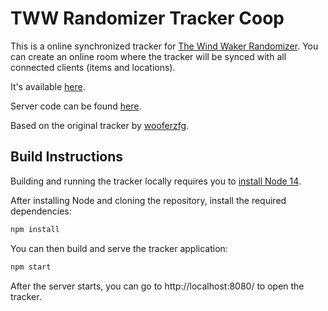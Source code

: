# TWW Randomizer Tracker Coop

This is a online synchronized tracker for [The Wind Waker Randomizer](https://github.com/LagoLunatic/wwrando). You can create an online room where the tracker will be synced with all connected clients (items and locations).

It's available [here](https://tww-rando-tracker-coop.herokuapp.com/).

Server code can be found [here](https://github.com/jaysc/tww-rando-tracker-coop-server).

Based on the original tracker by [wooferzfg](https://github.com/wooferzfg/tww-rando-tracker).

## Build Instructions

Building and running the tracker locally requires you to [install Node 14](https://nodejs.org/en/download/).

After installing Node and cloning the repository, install the required dependencies:
```bash
npm install
```
You can then build and serve the tracker application:
```bash
npm start
```
After the server starts, you can go to http://localhost:8080/ to open the tracker.
